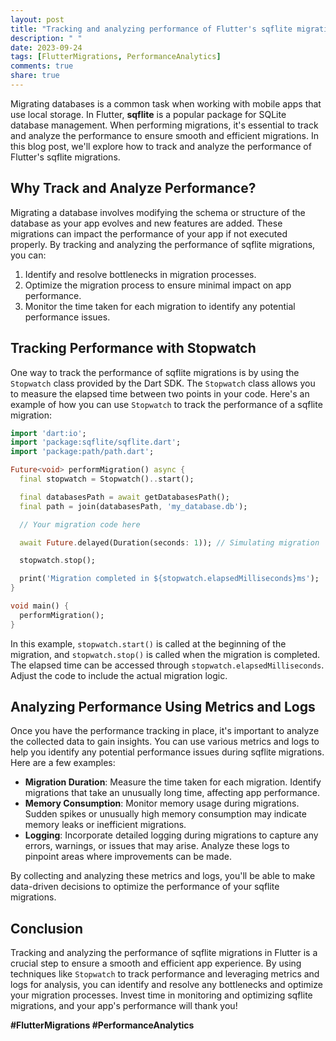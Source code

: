 ```yaml
---
layout: post
title: "Tracking and analyzing performance of Flutter's sqflite migrations"
description: " "
date: 2023-09-24
tags: [FlutterMigrations, PerformanceAnalytics]
comments: true
share: true
---
```


Migrating databases is a common task when working with mobile apps that use local storage. In Flutter, **sqflite** is a popular package for SQLite database management. When performing migrations, it's essential to track and analyze the performance to ensure smooth and efficient migrations. In this blog post, we'll explore how to track and analyze the performance of Flutter's sqflite migrations.

## Why Track and Analyze Performance?

Migrating a database involves modifying the schema or structure of the database as your app evolves and new features are added. These migrations can impact the performance of your app if not executed properly. By tracking and analyzing the performance of sqflite migrations, you can:

1. Identify and resolve bottlenecks in migration processes.
2. Optimize the migration process to ensure minimal impact on app performance.
3. Monitor the time taken for each migration to identify any potential performance issues.

## Tracking Performance with Stopwatch

One way to track the performance of sqflite migrations is by using the `Stopwatch` class provided by the Dart SDK. The `Stopwatch` class allows you to measure the elapsed time between two points in your code. Here's an example of how you can use `Stopwatch` to track the performance of a sqflite migration:

```dart
import 'dart:io';
import 'package:sqflite/sqflite.dart';
import 'package:path/path.dart';

Future<void> performMigration() async {
  final stopwatch = Stopwatch()..start();

  final databasesPath = await getDatabasesPath();
  final path = join(databasesPath, 'my_database.db');

  // Your migration code here

  await Future.delayed(Duration(seconds: 1)); // Simulating migration

  stopwatch.stop();

  print('Migration completed in ${stopwatch.elapsedMilliseconds}ms');
}

void main() {
  performMigration();
}
```

In this example, `stopwatch.start()` is called at the beginning of the migration, and `stopwatch.stop()` is called when the migration is completed. The elapsed time can be accessed through `stopwatch.elapsedMilliseconds`. Adjust the code to include the actual migration logic.

## Analyzing Performance Using Metrics and Logs

Once you have the performance tracking in place, it's important to analyze the collected data to gain insights. You can use various metrics and logs to help you identify any potential performance issues during sqflite migrations. Here are a few examples:

- **Migration Duration**: Measure the time taken for each migration. Identify migrations that take an unusually long time, affecting app performance.
- **Memory Consumption**: Monitor memory usage during migrations. Sudden spikes or unusually high memory consumption may indicate memory leaks or inefficient migrations.
- **Logging**: Incorporate detailed logging during migrations to capture any errors, warnings, or issues that may arise. Analyze these logs to pinpoint areas where improvements can be made.

By collecting and analyzing these metrics and logs, you'll be able to make data-driven decisions to optimize the performance of your sqflite migrations.

## Conclusion

Tracking and analyzing the performance of sqflite migrations in Flutter is a crucial step to ensure a smooth and efficient app experience. By using techniques like `Stopwatch` to track performance and leveraging metrics and logs for analysis, you can identify and resolve any bottlenecks and optimize your migration processes. Invest time in monitoring and optimizing sqflite migrations, and your app's performance will thank you!

**#FlutterMigrations #PerformanceAnalytics**